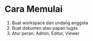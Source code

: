 # Cara Memulai
1. Buat workspace dan undang anggota
2. Buat dokumen atau papan tugas
3. Atur peran: Admin, Editor, Viewer
